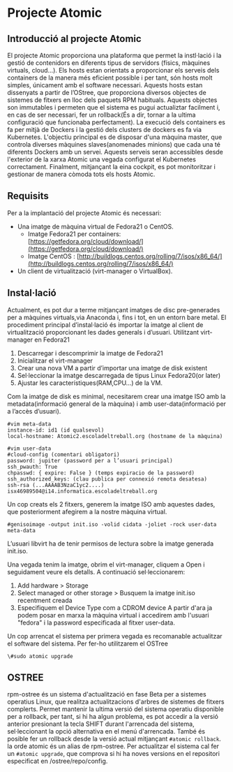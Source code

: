 ﻿# Projecte Atomic
## Introducció al projecte Atomic
El projecte Atomic proporciona una plataforma que permet la instl·lació i la gestió de contenidors en diferents tipus de servidors (físics, màquines virtuals, cloud…). Els hosts estan orientats a proporcionar els serveis dels containers de la manera més eficient possible i per tant, són hosts molt simples, únicament amb el software necessari.
Aquests hosts estan dissenyats a partir de l’OStree, que proporciona diversos objectes de sistemes de fitxers en lloc dels paquets RPM habituals. Aquests objectes son immutables i permeten que el sistema es pugui actualiztar facilment i, en cas de ser necessari, fer un rollback(És a dir, tornar a la ultima configuració que funcionaba perfectament).
La execució dels containers es fa per mitjà de Dockers i la gestió dels clusters de dockers es fa via Kubernetes.
L'objectiu principal es de disposar d'una màquina master, que controla diverses màquines slaves(anomenades minions) que cada una té diferents Dockers amb un servei. Aquests serveis seran accessibles desde l'exterior de la xarxa Atomic una vegada configurat el Kubernetes correctament. Finalment, mitjançant la eina cockpit, es pot monitoritzar i gestionar
de manera còmoda tots els hosts Atomic.	
	
## Requisits
Per a la implantació del projecte Atomic és necessari:
	
* Una imatge de màquina virtual de Fedora21 o CentOS.	
	* Imatge Fedora21 per containers: [https://getfedora.org/cloud/download/](https://getfedora.org/cloud/download/)
	* Imatge CentOS : [http://buildlogs.centos.org/rolling/7/isos/x86_64/](http://buildlogs.centos.org/rolling/7/isos/x86_64/)
* Un client de virtualització (virt-manager o VirtualBox).
## Instal·lació
Actualment, es pot dur a terme mitjançant imatges de disc pre-generades per a màquines virtuals,via Anaconda i, fins i tot, en un entorn bare metal.
El procediment principal d’instal·lació és importar la imatge al client de virtualització proporcionant les dades generals i d’usuari.
Utilitzant virt-manager en Fedora21
1. Descarregar i descomprimir la imatge de Fedora21
2. Inicialitzar el virt-manager
3. Crear una nova VM a partir d’importar una imatge de disk existent
4. Sel·leccionar la imatge descarregada de tipus Linux Fedora20(or later)
5. Ajustar les característiques(RAM,CPU…) de la VM.

Com la imatge de disk es minimal, necesitarem crear una imatge ISO amb la metadata(informació general de la màquina) i amb user-data(informació per a l’accès d’usuari).

	#vim meta-data
	instance-id: id1 (id qualsevol)
	local-hostname: Atomic2.escoladeltreball.org (hostname de la màquina)
	
	#vim user-data
	#cloud-config (comentari obligatori)
	password: jupiter (password per a l’usuari principal)
	ssh_pwauth: True
	chpasswd: { expire: False } (temps expiracio de la password)
	ssh_authorized_keys: (clau publica per connexió remota desatesa)
	ssh-rsa (...AAAAB3NzaC1yc2....) isx46989504@i14.informatica.escoladeltreball.org

Un cop creats els 2 fitxers, generem la imatge ISO amb aquestes dades, que posteriorment afegirem a la nostre màquina virtual.

	#genisoimage -output init.iso -volid cidata -joliet -rock user-data meta-data

L’usuari libvirt ha de tenir permisos de lectura sobre la imatge generada init.iso.
	
Una vegada tenim la imatge, obrim el virt-manager, cliquem a Open i seguidament veure els detalls. A continuació sel·leccionarem:
	
1. Add hardware > Storage
2. Select managed or other storage > Busquem la imatge init.iso recentment creada
3. Especifiquem el Device Type com a CDROM device
A partir d'ara ja podem posar en marxa la màquina virtual i accedirem amb l'usuari "fedora" i la password especificada al fitxer user-data.

Un cop arrencat el sistema per primera vegada es recomanable actualitzar el software del sistema. Per fer-ho utilitzarem el OSTree
	
	\#sudo atomic upgrade
	
## OSTREE
rpm-ostree és un sistema d'actualització en fase Beta per a sistemes operatius Linux, que realitza actualitzacions d'arbres de sistemes de fitxers complerts.
Permet mantenir la ultima versió del sistema operatiu disponible per a rollback, per tant, si hi ha algun problema, es pot accedir a la versió anterior presionant la tecla SHIFT
durant l'arrencada del sistema, sel·leccionant la opció alternativa en el menú d'arrencada.
També és posible fer un rollback desde la versió actual mitjançant `#atomic rollback`.
la orde atomic és un alias de rpm-ostree.
Per actualitzar el sistema cal fer un `#atomic upgrade`, que comprova si hi ha noves versions en el repositori especificat en /ostree/repo/config.
